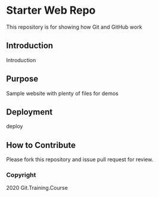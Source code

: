 # Starter Web Repo

This repository is for showing how Git and GitHub work

## Introduction
Introduction

## Purpose

Sample website with plenty of files for demos

## Deployment
deploy

## How to Contribute

Please fork this repository and issue pull request for review.

### Copyright 

2020 Git.Training.Course
